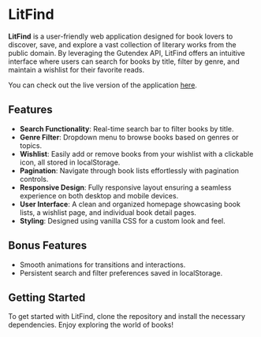 # LitFind

**LitFind** is a user-friendly web application designed for book lovers to discover, save, and explore a vast collection of literary works from the public domain. By leveraging the Gutendex API, LitFind offers an intuitive interface where users can search for books by title, filter by genre, and maintain a wishlist for their favorite reads.

You can check out the live version of the application [here](https://litfind-d8s.netlify.app/).

## Features

- **Search Functionality**: Real-time search bar to filter books by title.
- **Genre Filter**: Dropdown menu to browse books based on genres or topics.
- **Wishlist**: Easily add or remove books from your wishlist with a clickable icon, all stored in localStorage.
- **Pagination**: Navigate through book lists effortlessly with pagination controls.
- **Responsive Design**: Fully responsive layout ensuring a seamless experience on both desktop and mobile devices.
- **User Interface**: A clean and organized homepage showcasing book lists, a wishlist page, and individual book detail pages.
- **Styling**: Designed using vanilla CSS for a custom look and feel.

## Bonus Features 

- Smooth animations for transitions and interactions.
- Persistent search and filter preferences saved in localStorage.

## Getting Started
To get started with LitFind, clone the repository and install the necessary dependencies. Enjoy exploring the world of books!
